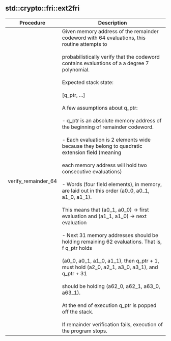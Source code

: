 
## std::crypto::fri::ext2fri
| Procedure | Description |
| ----------- | ------------- |
| verify_remainder_64 | Given memory address of the remainder codeword with 64 evaluations, this routine attempts to<br /><br />probabilistically verify that the codeword contains evaluations of a a degree 7 polynomial.<br /><br />Expected stack state:<br /><br />[q_ptr, ...]<br /><br />A few assumptions about q_ptr:<br /><br />- q_ptr is an absolute memory address of the beginning of remainder codeword.<br /><br />- Each evaluation is 2 elements wide because they belong to quadratic extension field (meaning<br /><br />each memory address will hold two consecutive evaluations)<br /><br />- Words (four field elements), in memory, are laid out in this order (a0_0, a0_1, a1_0, a1_1).<br /><br />This means that (a0_1, a0_0) -> first evaluation and (a1_1, a1_0) -> next evaluation<br /><br />- Next 31 memory addresses should be holding remaining 62 evaluations. That is, f q_ptr holds<br /><br />(a0_0, a0_1, a1_0, a1_1), then q_ptr + 1, must hold (a2_0, a2_1, a3_0, a3_1), and q_ptr + 31<br /><br />should be holding (a62_0, a62_1, a63_0, a63_1).<br /><br />At the end of execution q_ptr is popped off the stack.<br /><br />If remainder verification fails, execution of the program stops. |
